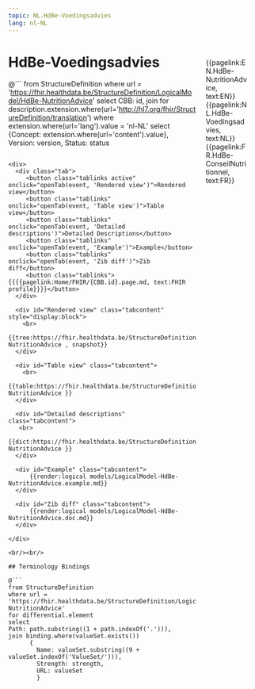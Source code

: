 ```yaml
---
topic: NL.HdBe-Voedingsadvies
lang: nl-NL
---
```


<div style="float:right;width:85px;padding:10px;margin:10">
<p>{{pagelink:EN.HdBe-NutritionAdvice, text:EN}}  {{pagelink:NL.HdBe-Voedingsadvies, text:NL}}  {{pagelink:FR.HdBe-ConseilNutritionnel, text:FR}}<p>
</div>

# HdBe-Voedingsadvies



@```
from StructureDefinition
where url = 'https://fhir.healthdata.be/StructureDefinition/LogicalModel/HdBe-NutritionAdvice'
select 
CBB: id,
join for description.extension.where(url='http://hl7.org/fhir/StructureDefinition/translation') where extension.where(url='lang').value = 'nl-NL' select {Concept: extension.where(url='content').value}, 
Version: version,
Status: status
```

<div>
  <div class="tab">
     <button class="tablinks active" onclick="openTab(event, 'Rendered view')">Rendered view</button>
     <button class="tablinks" onclick="openTab(event, 'Table view')">Table view</button>
     <button class="tablinks" onclick="openTab(event, 'Detailed descriptions')">Detailed Descriptions</button>
     <button class="tablinks" onclick="openTab(event, 'Example')">Example</button>
     <button class="tablinks" onclick="openTab(event, 'Zib diff')">Zib diff</button>
     <button class="tablinks">{{{{pagelink:Home/FHIR/{CBB.id}.page.md, text:FHIR profile}}}}</button>
  </div>

  <div id="Rendered view" class="tabcontent" style="display:block">
    <br>
      {{tree:https://fhir.healthdata.be/StructureDefinition/LogicalModel/HdBe-NutritionAdvice , snapshot}}
  </div>

  <div id="Table view" class="tabcontent">
    <br>
      {{table:https://fhir.healthdata.be/StructureDefinition/LogicalModel/HdBe-NutritionAdvice }}
  </div>

  <div id="Detailed descriptions" class="tabcontent">
   <br>
      {{dict:https://fhir.healthdata.be/StructureDefinition/LogicalModel/HdBe-NutritionAdvice }}
  </div>

  <div id="Example" class="tabcontent">
      {{render:logical models/LogicalModel-HdBe-NutritionAdvice.example.md}}
  </div>

  <div id="Zib diff" class="tabcontent">
      {{render:logical models/LogicalModel-HdBe-NutritionAdvice.doc.md}}
  </div>

</div>

<br/><br/> 

## Terminology Bindings

@```
from StructureDefinition
where url = 'https://fhir.healthdata.be/StructureDefinition/LogicalModel/HdBe-NutritionAdvice'
for differential.element
select
Path: path.substring((1 + path.indexOf('.'))),
join binding.where(valueSet.exists())
      { 
        Name: valueSet.substring((9 + valueSet.indexOf('ValueSet/'))),
        Strength: strength,
        URL: valueSet
        }
```  